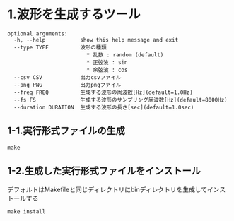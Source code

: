 # 1.波形を生成するツール

	optional arguments:
	  -h, --help           show this help message and exit
	  --type TYPE          波形の種類
	                         * 乱数 : random (default)
	                         * 正弦波 : sin
	                         * 余弦波 : cos
	  --csv CSV            出力csvファイル
	  --png PNG            出力pngファイル
	  --freq FREQ          生成する波形の周波数[Hz](default=1.0Hz)
	  --fs FS              生成する波形のサンプリング周波数[Hz](default=8000Hz)
	  --duration DURATION  生成する波形の長さ[sec](default=1.0sec)

## 1-1.実行形式ファイルの生成

	make

## 1-2.生成した実行形式ファイルをインストール

デフォルトはMakefileと同じディレクトリにbinディレクトリを生成してインストールする

	make install


